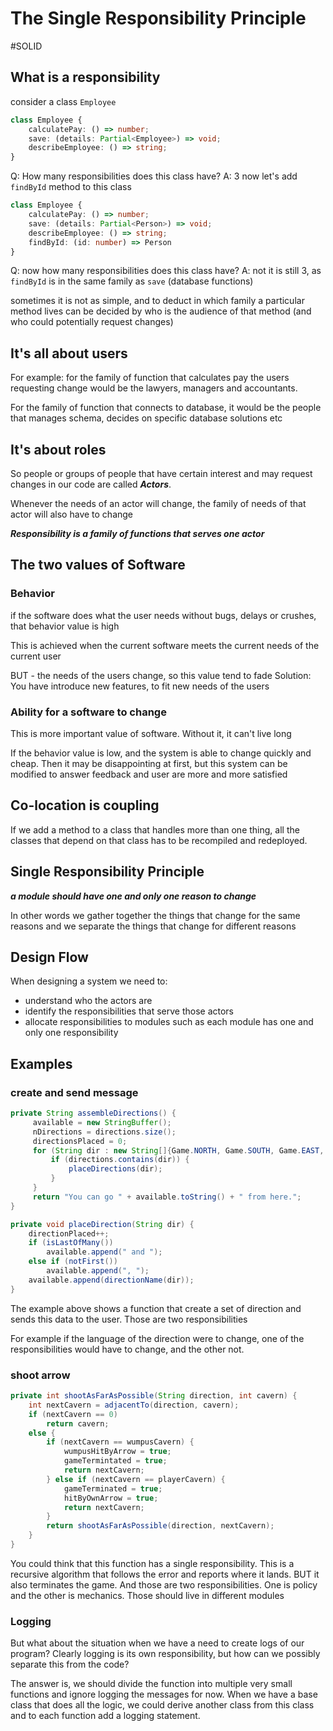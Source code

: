 # The Single Responsibility Principle
#SOLID

## What is a responsibility

consider a class `Employee`
```typescript
class Employee {
	calculatePay: () => number;
	save: (details: Partial<Employee>) => void;
	describeEmployee: () => string;
}
```

Q: How many responsibilities does this class have?
 A: 3
now let's add `findById` method to this class

```typescript
class Employee {
	calculatePay: () => number;
	save: (details: Partial<Person>) => void;
	describeEmployee: () => string;
	findById: (id: number) => Person
}
```

Q: now how many responsibilities does this class have?
A: not it is still 3, as `findById` is in the same family as `save` (database functions)

sometimes it is not as simple, and to deduct in which family a particular method lives can be decided by who is the audience of that method (and who could potentially request changes)

## It's all about users

For example:
for the family of function that calculates pay the users requesting change would be the lawyers, managers and accountants. 

For the family of function that connects to database, it would be the people that manages schema, decides on specific database solutions etc



## It's about roles
So people or groups of people that have certain interest and may request changes in our code are called ***Actors***.

Whenever the needs of an actor will change, the family of needs of that actor will also have to change

***Responsibility is a family of functions that serves one actor***

## The two values of Software
### Behavior
if the software does what the user needs without bugs, delays or crushes, that behavior value is high

This is achieved when the current software meets the current needs of the current user

BUT - the needs of the users change, so this value tend to fade
Solution: You have introduce new features, to fit new needs of the users

### Ability for a software to change
This is more important value of software. Without it, it can't live long

If the behavior value is low, and the system is able to change quickly and cheap. Then it may be disappointing at first, but this system can be modified to answer feedback and user are more and more satisfied

## Co-location is coupling
If we add a method to a class that handles more than one thing, all the classes that depend on that class has to be recompiled and redeployed.


## Single Responsibility Principle
***a module should have one and only one reason to change***

In other words we gather together the things that change for the same reasons and we separate the things that change for different reasons

## Design Flow
When designing a system we need to: 
- understand who the actors are
- identify the responsibilities that serve those actors
- allocate responsibilities to modules such as each module has one and only one responsibility

## Examples

### create and send message

```java
private String assembleDirections() {
	 available = new StringBuffer();
	 nDirections = directions.size();
	 directionsPlaced = 0;
	 for (String dir : new String[]{Game.NORTH, Game.SOUTH, Game.EAST, Game.WEST}) {
		 if (directions.contains(dir)) {
			 placeDirections(dir);
		 }
	 }
	 return "You can go " + available.toString() + " from here.";
}

private void placeDirection(String dir) {
	directionPlaced++;
	if (isLastOfMany())
		available.append(" and ");
	else if (notFirst())
		available.append(", ");
	available.append(directionName(dir));
}
```


The example above shows a function that create a set of direction and sends this data to the user. Those are two responsibilities

For example if the language of the direction were to change, one of the responsibilities would have to change, and the other not.

### shoot arrow
```java
private int shootAsFarAsPossible(String direction, int cavern) {
	int nextCavern = adjacentTo(direction, cavern);
	if (nextCavern == 0)
		return cavern;
	else {
		if (nextCavern == wumpusCavern) {
			wumpusHitByArrow = true;
			gameTermintated = true;
			return nextCavern;
		} else if (nextCavern == playerCavern) {
			gameTerminated = true;
			hitByOwnArrow = true;
			return nextCavern;
		}
		return shootAsFarAsPossible(direction, nextCavern);
	}
}
```

You could think that this function has a single responsibility. This is a recursive algorithm that follows the error and reports where it lands. 
BUT
it also terminates the game. And those are two responsibilities. One is policy and the other is mechanics. Those should live in different modules

### Logging
But what about the situation when we have a need to create logs of our program?
Clearly logging is its own responsibility, but how can we possibly separate this from the code?

The answer is, we should divide the function into multiple very small functions and ignore logging the messages for now. When we have a base class that does all the logic, we could derive another class from this class and to each function add a logging statement.